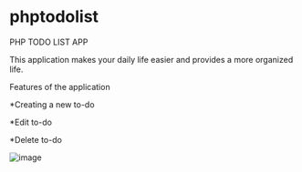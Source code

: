 # phptodolist
PHP TODO LIST APP

This application makes your daily life easier and provides a more organized life.

Features of the application

*Creating a new to-do

*Edit to-do

*Delete to-do

![image](https://user-images.githubusercontent.com/60554068/111776142-b3697d00-88c2-11eb-8baf-00764d2d879e.png)

